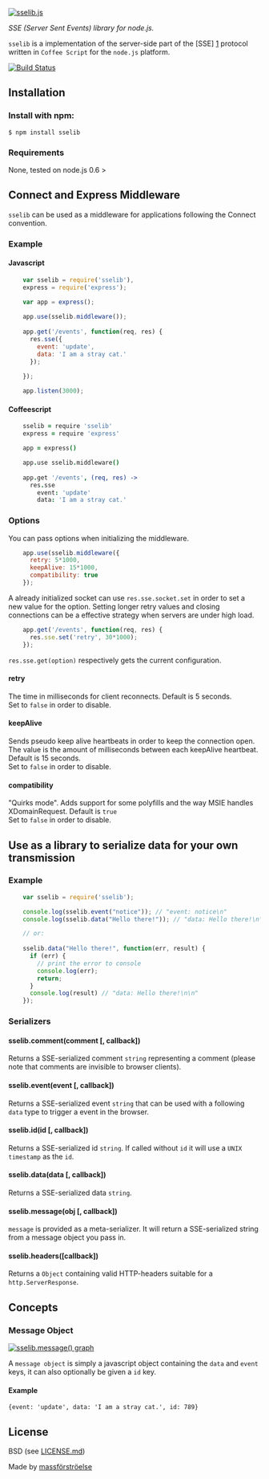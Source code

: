 [![sselib.js](http://dl.dropboxusercontent.com/u/15640279/massforstroelse-site/sse-lib.png)](https://npmjs.org/package/sselib)

_SSE (Server Sent Events) library for node.js._

`sselib` is a implementation of the server-side part of the [SSE] [1] protocol written in `Coffee Script` for the `node.js` platform.

[![Build Status](https://travis-ci.org/massforstroelse/sselib.js.png)](https://travis-ci.org/massforstroelse/sselib.js)

  [1]: http://dev.w3.org/html5/eventsource/

## Installation ##

### Install with npm: ###

    $ npm install sselib

### Requirements ###

None, tested on node.js 0.6 >

## Connect and Express Middleware ##

`sselib` can be used as a middleware for applications following the Connect convention.

### Example ###

#### Javascript ####

```javascript
    var sselib = require('sselib'),
    express = require('express');

    var app = express();
    
    app.use(sselib.middleware());
    
    app.get('/events', function(req, res) {
      res.sse({
        event: 'update',
        data: 'I am a stray cat.'
      });
        
    });

    app.listen(3000);
```

#### Coffeescript ####

```coffeescript
    sselib = require 'sselib'
    express = require 'express'

    app = express()

    app.use sselib.middleware()
    
    app.get '/events', (req, res) ->
      res.sse
        event: 'update'
        data: 'I am a stray cat.'
```

### Options ###

You can pass options when initializing the middleware.

```javascript
    app.use(sselib.middleware({
      retry: 5*1000,
      keepAlive: 15*1000,
      compatibility: true
    });
```

A already initialized socket can use `res.sse.socket.set` in order to set a new value for the option. Setting longer retry values and closing connections can be a effective strategy when servers are under high load.

```javascript
    app.get('/events', function(req, res) {
      res.sse.set('retry', 30*1000);
    });
```

`res.sse.get(option)` respectively gets the current configuration.

#### retry ####

The time in milliseconds for client reconnects. Default is 5 seconds.  
Set to `false` in order to disable.

#### keepAlive ####

Sends pseudo keep alive heartbeats in order to keep the connection open. The value is the amount of milliseconds between each keepAlive heartbeat. Default is 15 seconds.  
Set to `false` in order to disable.

#### compatibility ####

"Quirks mode". Adds support for some polyfills and the way MSIE handles XDomainRequest. Default is `true`  
Set to `false` in order to disable.

## Use as a library to serialize data for your own transmission ##

### Example ###

```javascript
    var sselib = require('sselib');

    console.log(sselib.event("notice")); // "event: notice\n"
    console.log(sselib.data("Hello there!")); // "data: Hello there!\n\n"

    // or:
    
    sselib.data("Hello there!", function(err, result) {
      if (err) {
        // print the error to console
        console.log(err);
        return;
      }
      console.log(result) // "data: Hello there!\n\n"
    });
```

### Serializers ###

#### sselib.comment(comment [, callback]) ####

Returns a SSE-serialized comment `string` representing a comment (please note that comments are invisible to browser clients).

#### sselib.event(event [, callback]) ####

Returns a SSE-serialized event `string` that can be used with a following `data` type to trigger a event in the browser.

#### sselib.id(id [, callback]) ####

Returns a SSE-serialized id `string`. If called without `id` it will use a `UNIX timestamp` as the `id`.

#### sselib.data(data [, callback]) ####

Returns a SSE-serialized data `string`.

#### sselib.message(obj [, callback]) ####

`message` is provided as a meta-serializer. It will return a SSE-serialized string from a message object you pass in.

#### sselib.headers([callback]) ####

Returns a `Object` containing valid HTTP-headers suitable for a `http.ServerResponse`.

## Concepts ##

### Message Object ###

[![sselib.message() graph](http://dl.dropboxusercontent.com/u/15640279/massforstroelse-site/sselib-serialization-graph.png)](https://npmjs.org/package/sselib)

A `message object` is simply a javascript object containing the `data` and `event` keys, it can also optionally be given a `id` key.

#### Example ####

    {event: 'update', data: 'I am a stray cat.', id: 789}

## License ##

BSD (see [LICENSE.md](https://github.com/massforstroelse/sselib.js/blob/master/LICENSE.md "LICENSE.md"))  

Made by [massförströelse](http://massforstroel.se/ "massförströel.se")  


